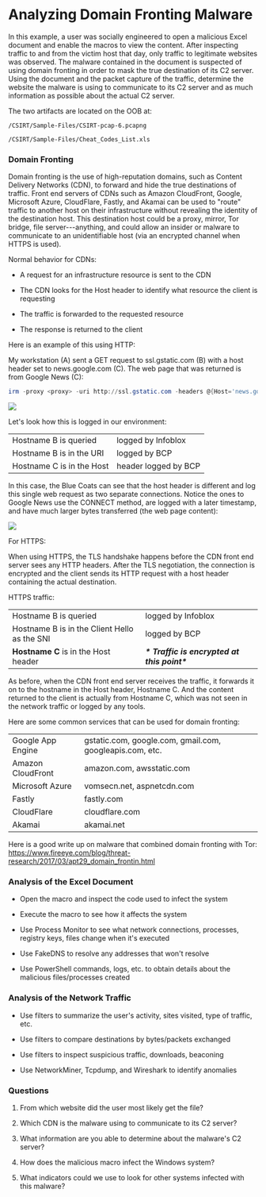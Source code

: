 #  Analyzing Domain Fronting Malware

In this example, a user was socially engineered to open a malicious
Excel document and enable the macros to view the content.  After
inspecting traffic to and from the victim host that day, only traffic to
legitimate websites was observed.  The malware contained in the document
is suspected of using domain fronting in order to mask the true
destination of its C2 server.  Using the document and the packet capture
of the traffic, determine the website the malware is using to
communicate to its C2 server and as much information as possible about
the actual C2 server. 

The two artifacts are located on the OOB at:

    /CSIRT/Sample-Files/CSIRT-pcap-6.pcapng

    /CSIRT/Sample-Files/Cheat_Codes_List.xls

### Domain Fronting

Domain fronting is the use of high-reputation domains, such as Content
Delivery Networks (CDN), to forward and hide the true destinations of
traffic.  Front end servers of CDNs such as Amazon CloudFront, Google,
Microsoft Azure, CloudFlare, Fastly, and Akamai can be used to "route"
traffic to another host on their infrastructure without revealing the
identity of the destination host.  This destination host could be a
proxy, mirror, Tor bridge, file server---anything, and could allow an
insider or malware to communicate to an unidentifiable host (via an
encrypted channel when HTTPS is used).

Normal behavior for CDNs:

- A request for an infrastructure resource is sent to the CDN

- The CDN looks for the Host header to identify what resource the
    client is requesting

- The traffic is forwarded to the requested resource

- The response is returned to the client

Here is an example of this using HTTP:

My workstation (A) sent a GET request to ssl.gstatic.com (B) with a host
header set to news.google.com (C).  The web page that was returned is
from Google News (C):

```powershell
irm -proxy <proxy> -uri http://ssl.gstatic.com -headers @{Host='news.google.com'} -useragent <UA> | sls '<title>.*</title>' | %{$_.Matches} | %{$_.Value}
```

![](images/Analyzing%20Domain%20Fronting%20Malware/image001.jpg)

Let's look how this is logged in our environment:

| | |
|-|-|
|Hostname B is queried|logged by Infoblox|
|Hostname B is in the URI|logged by BCP|
|Hostname C is in the Host|header logged by BCP|

In this case, the Blue Coats can see that the host header is different
and log this single web request as two separate connections.  Notice the
ones to Google News use the CONNECT method, are logged with a later
timestamp, and have much larger bytes transferred (the web page
content):

![](images/Analyzing%20Domain%20Fronting%20Malware/image002.png)


For HTTPS:

When using HTTPS, the TLS handshake happens before the CDN front end
server sees any HTTP headers.  After the TLS negotiation, the connection
is encrypted and the client sends its HTTP request with a host header
containing the actual destination.

HTTPS traffic:

| | |
|-|-|
|Hostname B is queried|logged by Infoblox|
|Hostname B is in the Client Hello as the SNI|logged by BCP|
|**Hostname C** is in the Host header|***\* Traffic is encrypted at this point\****|


As before, when the CDN front end server receives the traffic, it
forwards it on to the hostname in the Host header, Hostname C.  And the
content returned to the client is actually from Hostname C, which was
not seen in the network traffic or logged by any tools.

Here are some common services that can be used for domain fronting:

| | |
| -|-|
|Google App Engine|gstatic.com, google.com, gmail.com, googleapis.com, etc.|
|Amazon CloudFront|amazon.com, awsstatic.com|
|Microsoft Azure|vomsecn.net, aspnetcdn.com|
|Fastly|fastly.com|
|CloudFlare|cloudflare.com|
|Akamai|akamai.net|

Here is a good write up on malware that combined domain fronting with
Tor: 
<https://www.fireeye.com/blog/threat-research/2017/03/apt29_domain_frontin.html>


### Analysis of the Excel Document

- Open the macro and inspect the code used to infect the system

- Execute the macro to see how it affects the system

- Use Process Monitor to see what network connections, processes,
    registry keys, files change when it's executed

- Use FakeDNS to resolve any addresses that won't resolve

- Use PowerShell commands, logs, etc. to obtain details about the
    malicious files/processes created

### Analysis of the Network Traffic

- Use filters to summarize the user's activity, sites visited, type of
    traffic, etc.

- Use filters to compare destinations by bytes/packets exchanged

- Use filters to inspect suspicious traffic, downloads, beaconing

- Use NetworkMiner, Tcpdump, and Wireshark to identify anomalies

### Questions

1. From which website did the user most likely get the file?

2. Which CDN is the malware using to communicate to its C2 server?

3. What information are you able to determine about the malware's C2
    server?

4. How does the malicious macro infect the Windows system?

5. What indicators could we use to look for other systems infected with
    this malware?
